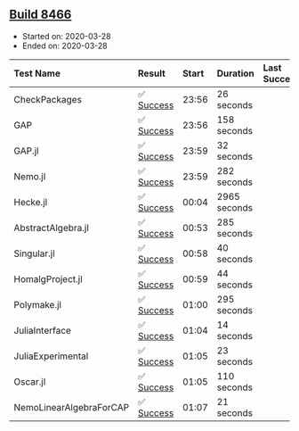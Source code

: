 ## [Build 8466](https://oscarci.mathematik.uni-kl.de/job/oscar/8466/)

* Started on: 2020-03-28
* Ended on: 2020-03-28

| Test Name    | Result | Start | Duration | Last Success | First Failure |
|:-------------|:-------|:------|:---------|:-------------|:--------------|
| CheckPackages | ✅ [Success](https://oscarci.mathematik.uni-kl.de/job/oscar/8466/artifact/logs/build-8466/CheckPackages.log) | 23:56 | 26 seconds |  |  |
| GAP | ✅ [Success](https://oscarci.mathematik.uni-kl.de/job/oscar/8466/artifact/logs/build-8466/GAP.log) | 23:56 | 158 seconds |  |  |
| GAP.jl | ✅ [Success](https://oscarci.mathematik.uni-kl.de/job/oscar/8466/artifact/logs/build-8466/GAP.jl.log) | 23:59 | 32 seconds |  |  |
| Nemo.jl | ✅ [Success](https://oscarci.mathematik.uni-kl.de/job/oscar/8466/artifact/logs/build-8466/Nemo.jl.log) | 23:59 | 282 seconds |  |  |
| Hecke.jl | ✅ [Success](https://oscarci.mathematik.uni-kl.de/job/oscar/8466/artifact/logs/build-8466/Hecke.jl.log) | 00:04 | 2965 seconds |  |  |
| AbstractAlgebra.jl | ✅ [Success](https://oscarci.mathematik.uni-kl.de/job/oscar/8466/artifact/logs/build-8466/AbstractAlgebra.jl.log) | 00:53 | 285 seconds |  |  |
| Singular.jl | ✅ [Success](https://oscarci.mathematik.uni-kl.de/job/oscar/8466/artifact/logs/build-8466/Singular.jl.log) | 00:58 | 40 seconds |  |  |
| HomalgProject.jl | ✅ [Success](https://oscarci.mathematik.uni-kl.de/job/oscar/8466/artifact/logs/build-8466/HomalgProject.jl.log) | 00:59 | 44 seconds |  |  |
| Polymake.jl | ✅ [Success](https://oscarci.mathematik.uni-kl.de/job/oscar/8466/artifact/logs/build-8466/Polymake.jl.log) | 01:00 | 295 seconds |  |  |
| JuliaInterface | ✅ [Success](https://oscarci.mathematik.uni-kl.de/job/oscar/8466/artifact/logs/build-8466/JuliaInterface.log) | 01:04 | 14 seconds |  |  |
| JuliaExperimental | ✅ [Success](https://oscarci.mathematik.uni-kl.de/job/oscar/8466/artifact/logs/build-8466/JuliaExperimental.log) | 01:05 | 23 seconds |  |  |
| Oscar.jl | ✅ [Success](https://oscarci.mathematik.uni-kl.de/job/oscar/8466/artifact/logs/build-8466/Oscar.jl.log) | 01:05 | 110 seconds |  |  |
| NemoLinearAlgebraForCAP | ✅ [Success](https://oscarci.mathematik.uni-kl.de/job/oscar/8466/artifact/logs/build-8466/NemoLinearAlgebraForCAP.log) | 01:07 | 21 seconds |  |  |
